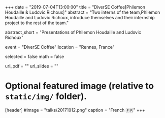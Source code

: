 +++
date = "2019-07-04T13:00:00"
title = "DiverSE Coffee[Philemon Houdaille & Ludovic Richoux]"
abstract = "Two interns of the team,Philemon Houdaille and Ludovic Richoux, introduce themselves and their internship project to the rest of the team."

abstract_short = "Presentations of Philemon Houdaille and Ludovic Richoux"

event = "DiverSE Coffee"
location = "Rennes, France"

selected = false
math = false

url_pdf = ""
url_slides = ""

# Optional featured image (relative to `static/img/` folder).
[header]
#image = "talks/20171012.png"
caption = "French :fr:"
+++

